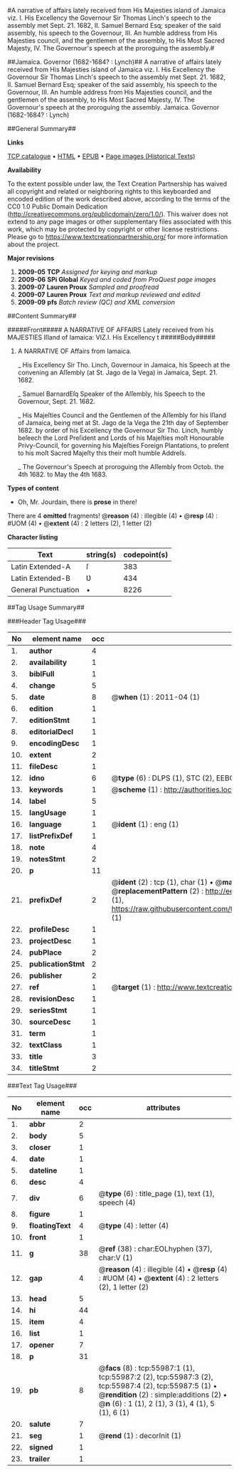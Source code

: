 #A narrative of affairs lately received from His Majesties island of Jamaica viz. I. His Excellency the Governour Sir Thomas Linch's speech to the assembly met Sept. 21. 1682, II. Samuel Bernard Esq; speaker of the said assembly, his speech to the Governour, III. An humble address from His Majesties council, and the gentlemen of the assembly, to His Most Sacred Majesty, IV. The Governour's speech at the proroguing the assembly.#

##Jamaica. Governor (1682-1684? : Lynch)##
A narrative of affairs lately received from His Majesties island of Jamaica viz. I. His Excellency the Governour Sir Thomas Linch's speech to the assembly met Sept. 21. 1682, II. Samuel Bernard Esq; speaker of the said assembly, his speech to the Governour, III. An humble address from His Majesties council, and the gentlemen of the assembly, to His Most Sacred Majesty, IV. The Governour's speech at the proroguing the assembly.
Jamaica. Governor (1682-1684? : Lynch)

##General Summary##

**Links**

[TCP catalogue](http://www.ota.ox.ac.uk/tcp/)  • 
[HTML](http://tei.it.ox.ac.uk/tcp/Texts-HTML/free/A52/A52625.html)  • 
[EPUB](http://tei.it.ox.ac.uk/tcp/Texts-EPUB/free/A52/A52625.epub) • 
[Page images (Historical Texts)](https://historicaltexts.jisc.ac.uk/eebo-12196031e)

**Availability**

To the extent possible under law, the Text Creation Partnership has waived all copyright and related or neighboring rights to this keyboarded and encoded edition of the work described above, according to the terms of the CC0 1.0 Public Domain Dedication (http://creativecommons.org/publicdomain/zero/1.0/). This waiver does not extend to any page images or other supplementary files associated with this work, which may be protected by copyright or other license restrictions. Please go to https://www.textcreationpartnership.org/ for more information about the project.

**Major revisions**

1. __2009-05__ __TCP__ *Assigned for keying and markup*
1. __2009-06__ __SPi Global__ *Keyed and coded from ProQuest page images*
1. __2009-07__ __Lauren Proux__ *Sampled and proofread*
1. __2009-07__ __Lauren Proux__ *Text and markup reviewed and edited*
1. __2009-09__ __pfs__ *Batch review (QC) and XML conversion*

##Content Summary##

#####Front#####
A NARRATIVE OF AFFAIRS Lately received from his MAJESTIES Iſland of Iamaica: VIZ.I. His Excellency t
#####Body#####

1. A NARRATIVE OF Affairs from Iamaica.

    _ His Excellency Sir Tho. Linch, Governour in Jamaica, his Speech at the convening an Aſſembly (at St. Jago de la Vega) in Jamaica, Sept. 21. 1682.

    _ Samuel BarnardEſq Speaker of the Aſſembly, his Speech to the Governour, Sept. 21. 1682.

    _ His Majeſties Council and the Gentlemen of the Aſſembly for his Iſland of Jamaica, being met at St. Jago de la Vega the 21th day of September 1682. by order of his Excellency the Governour Sir Tho. Linch, humbly beſeech the Lord Preſident and Lords of his Majeſties moſt Honourable Privy-Council, for governing his Majeſties Foreign Plantations, to preſent to his moſt Sacred Majeſty this their moſt humble Addreſs.

    _ The Governour's Speech at proroguing the Aſſembly from Octob. the 4th 1682. to May the 4th 1683.

**Types of content**

  * Oh, Mr. Jourdain, there is **prose** in there!

There are 4 **omitted** fragments! 
 @__reason__ (4) : illegible (4)  •  @__resp__ (4) : #UOM (4)  •  @__extent__ (4) : 2 letters (2), 1 letter (2)

**Character listing**


|Text|string(s)|codepoint(s)|
|---|---|---|
|Latin Extended-A|ſ|383|
|Latin Extended-B|Ʋ|434|
|General Punctuation|•|8226|

##Tag Usage Summary##

###Header Tag Usage###

|No|element name|occ|attributes|
|---|---|---|---|
|1.|__author__|4||
|2.|__availability__|1||
|3.|__biblFull__|1||
|4.|__change__|5||
|5.|__date__|8| @__when__ (1) : 2011-04 (1)|
|6.|__edition__|1||
|7.|__editionStmt__|1||
|8.|__editorialDecl__|1||
|9.|__encodingDesc__|1||
|10.|__extent__|2||
|11.|__fileDesc__|1||
|12.|__idno__|6| @__type__ (6) : DLPS (1), STC (2), EEBO-CITATION (1), OCLC (1), VID (1)|
|13.|__keywords__|1| @__scheme__ (1) : http://authorities.loc.gov/ (1)|
|14.|__label__|5||
|15.|__langUsage__|1||
|16.|__language__|1| @__ident__ (1) : eng (1)|
|17.|__listPrefixDef__|1||
|18.|__note__|4||
|19.|__notesStmt__|2||
|20.|__p__|11||
|21.|__prefixDef__|2| @__ident__ (2) : tcp (1), char (1)  •  @__matchPattern__ (2) : ([0-9\-]+):([0-9IVX]+) (1), (.+) (1)  •  @__replacementPattern__ (2) : http://eebo.chadwyck.com/downloadtiff?vid=$1&page=$2 (1), https://raw.githubusercontent.com/textcreationpartnership/Texts/master/tcpchars.xml#$1 (1)|
|22.|__profileDesc__|1||
|23.|__projectDesc__|1||
|24.|__pubPlace__|2||
|25.|__publicationStmt__|2||
|26.|__publisher__|2||
|27.|__ref__|1| @__target__ (1) : http://www.textcreationpartnership.org/docs/. (1)|
|28.|__revisionDesc__|1||
|29.|__seriesStmt__|1||
|30.|__sourceDesc__|1||
|31.|__term__|1||
|32.|__textClass__|1||
|33.|__title__|3||
|34.|__titleStmt__|2||


###Text Tag Usage###

|No|element name|occ|attributes|
|---|---|---|---|
|1.|__abbr__|2||
|2.|__body__|5||
|3.|__closer__|1||
|4.|__date__|1||
|5.|__dateline__|1||
|6.|__desc__|4||
|7.|__div__|6| @__type__ (6) : title_page (1), text (1), speech (4)|
|8.|__figure__|1||
|9.|__floatingText__|4| @__type__ (4) : letter (4)|
|10.|__front__|1||
|11.|__g__|38| @__ref__ (38) : char:EOLhyphen (37), char:V (1)|
|12.|__gap__|4| @__reason__ (4) : illegible (4)  •  @__resp__ (4) : #UOM (4)  •  @__extent__ (4) : 2 letters (2), 1 letter (2)|
|13.|__head__|5||
|14.|__hi__|44||
|15.|__item__|4||
|16.|__list__|1||
|17.|__opener__|7||
|18.|__p__|31||
|19.|__pb__|8| @__facs__ (8) : tcp:55987:1 (1), tcp:55987:2 (2), tcp:55987:3 (2), tcp:55987:4 (2), tcp:55987:5 (1)  •  @__rendition__ (2) : simple:additions (2)  •  @__n__ (6) : 1 (1), 2 (1), 3 (1), 4 (1), 5 (1), 6 (1)|
|20.|__salute__|7||
|21.|__seg__|1| @__rend__ (1) : decorInit (1)|
|22.|__signed__|1||
|23.|__trailer__|1||

